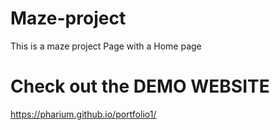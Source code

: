 # Maze-project
This is a maze project Page with a Home page
# Check out the DEMO WEBSITE
https://pharium.github.io/portfolio1/

